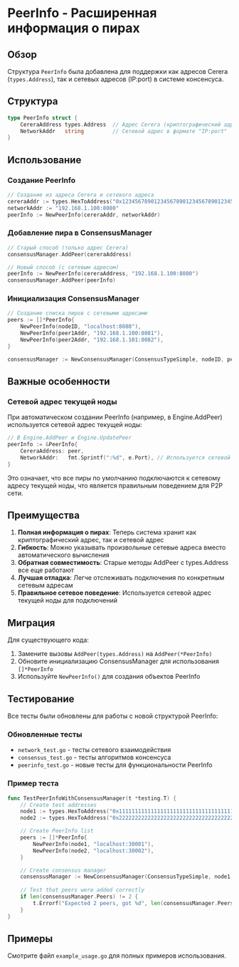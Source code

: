 # PeerInfo - Расширенная информация о пирах

## Обзор

Структура `PeerInfo` была добавлена для поддержки как адресов Cerera (`types.Address`), так и сетевых адресов (IP:port) в системе консенсуса.

## Структура

```go
type PeerInfo struct {
    CereraAddress types.Address  // Адрес Cerera (криптографический адрес)
    NetworkAddr   string         // Сетевой адрес в формате "IP:port"
}
```

## Использование

### Создание PeerInfo

```go
// Создание из адреса Cerera и сетевого адреса
cereraAddr := types.HexToAddress("0x1234567890123456789012345678901234567890")
networkAddr := "192.168.1.100:8080"
peerInfo := NewPeerInfo(cereraAddr, networkAddr)
```

### Добавление пира в ConsensusManager

```go
// Старый способ (только адрес Cerera)
consensusManager.AddPeer(cereraAddress)

// Новый способ (с сетевым адресом)
peerInfo := NewPeerInfo(cereraAddress, "192.168.1.100:8080")
consensusManager.AddPeer(peerInfo)
```

### Инициализация ConsensusManager

```go
// Создание списка пиров с сетевыми адресами
peers := []*PeerInfo{
    NewPeerInfo(nodeID, "localhost:8080"),
    NewPeerInfo(peer1Addr, "192.168.1.100:8081"),
    NewPeerInfo(peer2Addr, "192.168.1.101:8082"),
}

consensusManager := NewConsensusManager(ConsensusTypeSimple, nodeID, peers, engine)
```

## Важные особенности

### Сетевой адрес текущей ноды

При автоматическом создании PeerInfo (например, в Engine.AddPeer) используется сетевой адрес текущей ноды:

```go
// В Engine.AddPeer и Engine.UpdatePeer
peerInfo := &PeerInfo{
    CereraAddress: peer,
    NetworkAddr:   fmt.Sprintf(":%d", e.Port), // Используется сетевой адрес текущей ноды
}
```

Это означает, что все пиры по умолчанию подключаются к сетевому адресу текущей ноды, что является правильным поведением для P2P сети.

## Преимущества

1. **Полная информация о пирах**: Теперь система хранит как криптографический адрес, так и сетевой адрес
2. **Гибкость**: Можно указывать произвольные сетевые адреса вместо автоматического вычисления
3. **Обратная совместимость**: Старые методы AddPeer с types.Address все еще работают
4. **Лучшая отладка**: Легче отслеживать подключения по конкретным сетевым адресам
5. **Правильное сетевое поведение**: Используется сетевой адрес текущей ноды для подключений

## Миграция

Для существующего кода:

1. Замените вызовы `AddPeer(types.Address)` на `AddPeer(*PeerInfo)`
2. Обновите инициализацию ConsensusManager для использования `[]*PeerInfo`
3. Используйте `NewPeerInfo()` для создания объектов PeerInfo

## Тестирование

Все тесты были обновлены для работы с новой структурой PeerInfo:

### Обновленные тесты

- `network_test.go` - тесты сетевого взаимодействия
- `consensus_test.go` - тесты алгоритмов консенсуса
- `peerinfo_test.go` - новые тесты для функциональности PeerInfo

### Пример теста

```go
func TestPeerInfoWithConsensusManager(t *testing.T) {
    // Create test addresses
    node1 := types.HexToAddress("0x1111111111111111111111111111111111111111")
    node2 := types.HexToAddress("0x2222222222222222222222222222222222222222")

    // Create PeerInfo list
    peers := []*PeerInfo{
        NewPeerInfo(node1, "localhost:30001"),
        NewPeerInfo(node2, "localhost:30002"),
    }

    // Create consensus manager
    consensusManager := NewConsensusManager(ConsensusTypeSimple, node1, peers, engine)
    
    // Test that peers were added correctly
    if len(consensusManager.Peers) != 2 {
        t.Errorf("Expected 2 peers, got %d", len(consensusManager.Peers))
    }
}
```

## Примеры

Смотрите файл `example_usage.go` для полных примеров использования.
